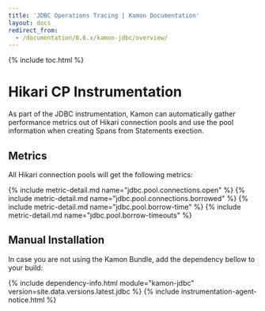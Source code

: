 ```yaml
---
title: 'JDBC Operations Tracing | Kamon Documentation'
layout: docs
redirect_from:
  - /documentation/0.6.x/kamon-jdbc/overview/
---
```


{% include toc.html %}

Hikari CP Instrumentation
=========================

As part of the JDBC instrumentation, Kamon can automatically gather performance metrics out of Hikari connection pools
and use the pool information when creating Spans from Statements exection.

Metrics
-------

All Hikari connection pools will get the following metrics:

{%  include metric-detail.md name="jdbc.pool.connections.open" %}
{%  include metric-detail.md name="jdbc.pool.connections.borrowed" %}
{%  include metric-detail.md name="jdbc.pool.borrow-time" %}
{%  include metric-detail.md name="jdbc.pool.borrow-timeouts" %}


Manual Installation
-------------------

In case you are not using the Kamon Bundle, add the dependency bellow to your build:

{% include dependency-info.html module="kamon-jdbc" version=site.data.versions.latest.jdbc %}
{% include instrumentation-agent-notice.html %}